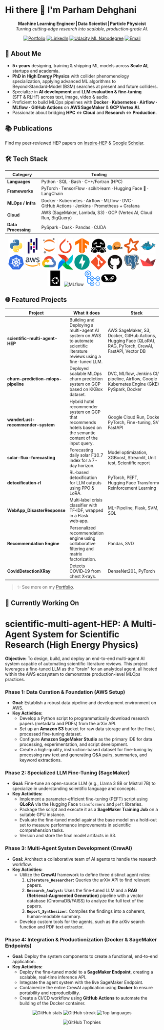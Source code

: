 # Hi there 👋 I'm **Parham Dehghani**

<p align="center">
  <b>Machine Learning Engineer | Data Scientist | Particle Physicist</b><br/>
  <i>Turning cutting‑edge research into scalable, production‑grade AI.</i>
</p>

<p align="center">
  <a href="https://parhamdehghani.github.io/Portfolio/"><img src="https://img.shields.io/badge/Portfolio-%F0%9F%93%8A-green?style=flat&logo=docusign" alt="Portfolio"/></a>
  <a href="https://www.linkedin.com/in/parhamdehghani/"><img src="https://img.shields.io/badge/LinkedIn-0072b1?style=flat&logo=linkedin&logoColor=white" alt="LinkedIn"/></a>
  <a href="https://drive.google.com/file/d/1M1BD8U5_8J9uDIRhQCaQlxXKwPQ321Ky/view?usp=sharing"><img src="https://img.shields.io/badge/Certificate-Udacity%20ML%20Nanodegree-blue?style=flat&logo=Udacity" alt="Udacity ML Nanodegree"/></a>
  <a href="mailto:parham.dehghani88@gmail.com"><img src="https://img.shields.io/badge/Email-%F0%9F%93%A7-lightgrey?style=flat" alt="Email"/></a>
</p>



## 🚀 About Me

* **5+ years** designing, training & shipping ML models across **Scale AI**, startups and academia.
* **PhD in High Energy Physics** with collider phenomenology specialization, applying advanced ML algorithms to Beyond‑Standard‑Model (BSM) searches at present and future colliders.
* Specialize in **AI development** and **LLM evaluation & fine‑tuning** (SFT & RLHF) across text, image, video & audio.
* Proficient to build MLOps pipelines with **Docker · Kubernetes · Airflow · MLflow · GitHub Actions** on **AWS SageMaker** & **GCP Vertex AI**.
* Passionate about bridging **HPC ↔ Cloud** and **Research ↔ Production**.

## 📚 Publications

Find my peer‑reviewed HEP papers on [Inspire‑HEP](https://inspirehep.net/authors/1809580) & [Google Scholar](https://scholar.google.ca/citations?user=uZlG1Z8AAAAJ&hl).  

## 🛠️ Tech Stack

| Category | Tooling |
| --- | --- |
| **Languages** | Python · SQL · Bash · C++/Fortran (HPC) |
| **Frameworks** | PyTorch · TensorFlow · scikit‑learn · Hugging Face 🤗 · LangChain |
| **MLOps / Infra** | Docker · Kubernetes · Airflow · MLflow · DVC · GitHub Actions · Jenkins · Prometheus + Grafana |
| **Cloud** | AWS (SageMaker, Lambda, S3) · GCP (Vertex AI, Cloud Run, BigQuery) |
| **Data Processing** | PySpark · Dask · Pandas · CUDA |

<p align="center">
  <img src="https://raw.githubusercontent.com/devicons/devicon/master/icons/python/python-original.svg" alt="Python" width="50" height="50"/>
  <img src="https://raw.githubusercontent.com/devicons/devicon/master/icons/pandas/pandas-original.svg" alt="Pandas" width="50" height="50"/>
  <img src="https://raw.githubusercontent.com/devicons/devicon/master/icons/jupyter/jupyter-original.svg" alt="Jupyter" width="50" height="50"/>
  <img src="https://raw.githubusercontent.com/devicons/devicon/master/icons/pytorch/pytorch-original.svg" alt="PyTorch" width="50" height="50"/>
  <img src="https://raw.githubusercontent.com/devicons/devicon/master/icons/tensorflow/tensorflow-original.svg" alt="TensorFlow" width="50" height="50"/>
  <img src="https://raw.githubusercontent.com/simple-icons/simple-icons/develop/icons/huggingface.svg" alt="Hugging Face" width="50" height="50"/>
  <img src="https://raw.githubusercontent.com/devicons/devicon/master/icons/scikitlearn/scikitlearn-original.svg" alt="Scikit‑learn" width="50" height="50"/>
  <img src="https://raw.githubusercontent.com/devicons/devicon/master/icons/apachespark/apachespark-original.svg" alt="Apache Spark" width="50" height="50"/>
  <img src="https://raw.githubusercontent.com/devicons/devicon/master/icons/docker/docker-original.svg" alt="Docker" width="50" height="50"/>
  <img src="https://raw.githubusercontent.com/devicons/devicon/master/icons/kubernetes/kubernetes-plain.svg" alt="Kubernetes" width="50" height="50"/>
  <img src="https://raw.githubusercontent.com/devicons/devicon/master/icons/amazonwebservices/amazonwebservices-original-wordmark.svg" alt="AWS" width="50" height="50"/>
  <img src="https://raw.githubusercontent.com/devicons/devicon/master/icons/googlecloud/googlecloud-original.svg" alt="GCP" width="50" height="50"/>
  <img src="https://raw.githubusercontent.com/devicons/devicon/master/icons/apacheairflow/apacheairflow-original.svg" alt="Airflow" width="50" height="50"/>
  <img src="https://raw.githubusercontent.com/devicons/devicon/master/icons/fastapi/fastapi-original.svg" alt="FastAPI" width="50" height="50"/>
  <img src="https://raw.githubusercontent.com/devicons/devicon/master/icons/git/git-original.svg" alt="Git" width="50" height="50"/>
  <img src="https://raw.githubusercontent.com/devicons/devicon/master/icons/github/github-original.svg" alt="GitHub" width="50" height="50"/>
  <img src="https://raw.githubusercontent.com/devicons/devicon/master/icons/postgresql/postgresql-original.svg" alt="PostgreSQL" width="50" height="50"/>
  <img src="https://raw.githubusercontent.com/devicons/devicon/master/icons/streamlit/streamlit-original.svg" alt="Streamlit" width="50" height="50"/>
  <img src="https://raw.githubusercontent.com/devicons/devicon/master/icons/ubuntu/ubuntu-plain.svg" alt="Ubuntu" width="50" height="50"/>
  <img src="https://raw.githubusercontent.com/simple-icons/simple-icons/develop/icons/mlflow.svg" alt="MLflow" width="50" height="50"/>
  <img src="https://raw.githubusercontent.com/devicons/devicon/master/icons/githubactions/githubactions-original.svg" alt="GitHub Actions" width="50" height="50"/>
  <img src="https://raw.githubusercontent.com/simple-icons/simple-icons/develop/icons/langchain.svg" alt="LangChain" width="50" height="50"/>
</p>



## 🌐 Featured Projects

| Project | What it does | Stack | Quick Links |
| --- | --- | --- | --- |
|**scientific-multi-agent-HEP**|Building and Deploying a multi-agent AI system on AWS to automate scientific literature reviews using a fine-tuned LLM.| AWS SageMaker, S3, Docker, GitHub Actions, Hugging Face (QLoRA), RAG, PyTorch, CrewAI, FastAPI, Vector DB| Repo, Ongoing project|
| **churn-prediction-mlops-pipeline** | Deployed scalable MLOps churn prediction system on GCP based on KKBox dataset. | DVC, MLflow, Jenkins CI/CD pipeline, Airflow, Google Kubernetes Engine (GKE), PySpark, Docker | [Repo](https://github.com/parhamdehghani/churn-prediction-mlops-pipeline), [API](https://churn-api-service-rdxj3z25yq-uc.a.run.app/predict) |
| **wanderLust-recommender-system** | Hybrid hotel recommender system on GCP that recommends hotels based on the semantic content of the input query. | Google Cloud Run, Docker, PyTorch, Fine-tuning, SVD, FastAPI | [Repo](https://github.com/parhamdehghani/WanderLust-recommender-system), [API](https://recommender-service-86763462033.northamerica-northeast1.run.app/) |
| **solar-flux-forecasting** | Forecasting daily solar F10.7 index for a 7-day horizon. | Model optimization, XGBoost, Streamlit, Unit test, Scientific report | [Repo](https://github.com/parhamdehghani/solar-flux-forecasting), [Report](https://drive.google.com/file/d/1NeYGwvV9T032_Cidss_KUKZhlRs7fapI/view?usp=sharing) |
| **detoxification‑rl** | RL‑based detoxification for LLM outputs using PPO & LoRA. | PyTorch, PEFT, Hugging Face Transformers, Reinforcement Learning | [Repo](https://github.com/parhamdehghani/detoxification-rl) |
| **WebApp_DisasterResponse** | Multi‑label crisis classifier with TF‑IDF, wrapped in a Flask web‑app. | ML-Pipeline, Flask, SVM, SQL | [Repo](https://github.com/parhamdehghani/WebApp_DisasterResponse)  |
| **Recommendation Engine** | Personalized recommendation engine using collaborative filtering and matrix factorization. | Pandas, SVD | [Repo](https://github.com/parhamdehghani/Recommendation_Engine) |
| **CovidDetectionXRay** | Detects COVID‑19 from chest X‑rays. | DenseNet201, PyTorch | [Repo](https://github.com/parhamdehghani/CovidDetectionXRay) |

> ✨ See more on my [Portfolio](https://parhamdehghani.github.io/Portfolio/).



## 🔭 Currently Working On

# scientific-multi-agent-HEP: A Multi-Agent System for Scientific Research (High Energy Physics)

**Objective:** To design, build, and deploy an end-to-end multi-agent AI system capable of automating scientific literature reviews. This project leverages a fine-tuned LLM as the "brain" for an analytical agent, all hosted within the AWS ecosystem to demonstrate production-level MLOps practices.

### **Phase 1: Data Curation & Foundation (AWS Setup)**

* **Goal:** Establish a robust data pipeline and development environment on AWS.
* **Key Activities:**
    * Develop a Python script to programmatically download research papers (metadata and PDFs) from the arXiv API.
    * Set up an **Amazon S3** bucket for raw data storage and for the final, processed fine-tuning dataset.
    * Configure **Amazon SageMaker Studio** as the primary IDE for data processing, experimentation, and script development.
    * Create a high-quality, instruction-based dataset for fine-tuning by processing raw text and generating Q&A pairs, summaries, and keyword extractions.

### **Phase 2: Specialized LLM Fine-Tuning (SageMaker)**

* **Goal:** Fine-tune an open-source LLM (e.g., Llama 3 8B or Mistral 7B) to specialize in understanding scientific language and concepts.
* **Key Activities:**
    * Implement a parameter-efficient fine-tuning (PEFT) script using **QLoRA** via the Hugging Face `transformers` and `peft` libraries.
    * Package the script and execute it as a **SageMaker Training Job** on a suitable GPU instance.
    * Evaluate the fine-tuned model against the base model on a hold-out set to measure performance improvements in scientific comprehension tasks.
    * Version and store the final model artifacts in S3.

### **Phase 3: Multi-Agent System Development (CrewAI)**

* **Goal:** Architect a collaborative team of AI agents to handle the research workflow.
* **Key Activities:**
    * Utilize the **CrewAI** framework to define three distinct agent roles:
        1.  **`Literature_Researcher`:** Queries the arXiv API to find relevant papers.
        2.  **`Research_Analyst`:** Uses the fine-tuned LLM and a **RAG (Retrieval-Augmented Generation)** pipeline with a vector database (ChromaDB/FAISS) to analyze the full text of the papers.
        3.  **`Report_Synthesizer`:** Compiles the findings into a coherent, human-readable summary.
    * Develop custom tools for the agents, such as the arXiv search function and PDF text extractor.

### **Phase 4: Integration & Productionization (Docker & SageMaker Endpoints)**

* **Goal:** Deploy the system components to create a functional, end-to-end application.
* **Key Activities:**
    * Deploy the fine-tuned model to a **SageMaker Endpoint**, creating a scalable, real-time inference API.
    * Integrate the agent system with the live SageMaker Endpoint.
    * Containerize the entire CrewAI application using **Docker** to ensure portability and reproducibility.
    * Create a CI/CD workflow using **GitHub Actions** to automate the building of the Docker container.

<p align="center">
  <img src="https://github-readme-stats.vercel.app/api?username=parhamdehghani&show_icons=true&hide_border=true&theme=default" alt="GitHub stats"/>
  <img src="https://github-readme-streak-stats.herokuapp.com/?user=parhamdehghani&hide_border=true&theme=default" alt="GitHub streak"/>
  <img src="https://github-readme-stats.vercel.app/api/top-langs/?username=parhamdehghani&layout=compact&hide_border=true&theme=default&hide=html" alt="Top languages"/>
</p>
<p align="center">
  <img src="https://github-profile-trophy.vercel.app/?username=parhamdehghani&theme=flat&column=8&rank=SSS,SS,S,A,B,C" alt="GitHub Trophies"/>
</p>

